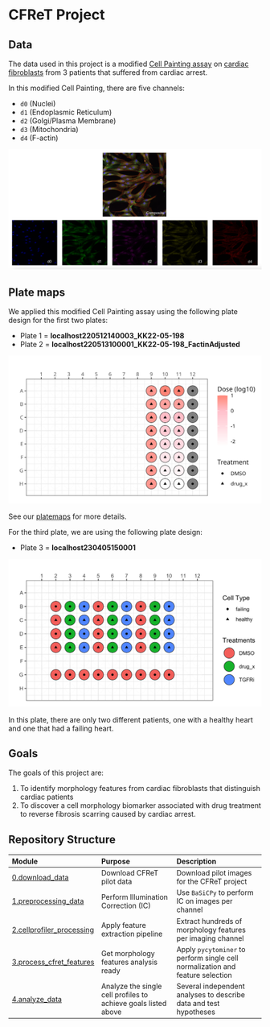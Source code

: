 # CFReT Project

## Data

The data used in this project is a modified [Cell Painting assay](https://www.moleculardevices.com/applications/cell-imaging/cell-painting#gref) on [cardiac fibroblasts](https://www.ncbi.nlm.nih.gov/pmc/articles/PMC5588900/#:~:text=Definition%20by%20function,%2C%20and%20glycoproteins5%2C6.) from 3 patients that suffered from cardiac arrest. 

In this modified Cell Painting, there are five channels:

- `d0` (Nuclei)
- `d1` (Endoplasmic Reticulum)
- `d2` (Golgi/Plasma Membrane)
- `d3` (Mitochondria)
- `d4` (F-actin)

![Composite_Figure.png](example_figs/Composite_Figure.png)

## Plate maps

We applied this modified Cell Painting assay using the following plate design for the first two plates:

- Plate 1 = **localhost220512140003_KK22-05-198**
- Plate 2 = **localhost220513100001_KK22-05-198_FactinAdjusted**

![treatment_dose_platemap.png](4.analyze-data/platemap_figures/treatment_dose_platemap.png)

See our [platemaps](3.process-cfret-features/metadata/) for more details.

For the third plate, we are using the following plate design:

- Plate 3 = **localhost230405150001**

![plate3_CFReT.png](example_figs/plate3_CFReT.png)

In this plate, there are only two different patients, one with a healthy heart and one that had a failing heart. 

## Goals

The goals of this project are:
1. To identify morphology features from cardiac fibroblasts that distinguish cardiac patients 
2. To discover a cell morphology biomarker associated with drug treatment to reverse fibrosis scarring caused by cardiac arrest.

## Repository Structure

| Module | Purpose | Description |
| :---- | :----- | :---------- |
| [0.download_data](0.download_data/) | Download CFReT pilot data | Download pilot images for the CFReT project |
| [1.preprocessing_data](1.preprocessing_data/) | Perform Illumination Correction (IC) | Use `BaSiCPy` to perform IC on images per channel |
| [2.cellprofiler_processing](2_cellprofiler_processing/) | Apply feature extraction pipeline | Extract hundreds of morphology features per imaging channel |
| [3.process_cfret_features](3.process_cfret_features/) | Get morphology features analysis ready | Apply `pycytominer` to perform single cell normalization and feature selection |
| [4.analyze_data](4.analyze_data/) | Analyze the single cell profiles to achieve goals listed above | Several independent analyses to describe data and test hypotheses |
